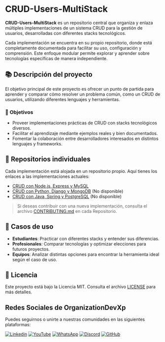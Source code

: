 # CRUD-Users-MultiStack  

**CRUD-Users-MultiStack** es un repositorio central que organiza y enlaza múltiples implementaciones de un sistema CRUD para la gestión de usuarios, desarrolladas con diferentes stacks tecnológicos.  

Cada implementación se encuentra en su propio repositorio, donde está completamente documentada para facilitar su uso, configuración y comprensión. Este enfoque modular permite explorar y aprender sobre tecnologías específicas de manera independiente.  

## 📚 **Descripción del proyecto**  

El objetivo principal de este proyecto es ofrecer un punto de partida para aprender y comparar cómo resolver un problema común, como un CRUD de usuarios, utilizando diferentes lenguajes y herramientas.  

### 🎯 **Objetivos**  

- Proveer implementaciones prácticas de CRUD con stacks tecnológicos diversos.  
- Facilitar el aprendizaje mediante ejemplos reales y bien documentados.  
- Fomentar la colaboración entre desarrolladores interesados en distintos lenguajes y frameworks.  

## 🚀 **Repositorios individuales**  

Cada implementación está alojada en un repositorio propio. Aquí tienes los enlaces a las implementaciones actuales:  

- [CRUD con Node.js, Express y MySQL](https://github.com/Organization-DevXP/CRUD-Users-Nodejs-Express-MySQL)  
- [CRUD con Python, Django y MongoDB](https://github.com/Organization-DevXP/CRUD-Python-Django-MongoDB)  (No disponible)
- [CRUD con Java, Spring y PostgreSQL](https://github.com/Organization-DevXP/CRUD-Java-Spring-PostgreSQL)  (No disponible)

> Si deseas contribuir con una nueva implementación, consulta el archivo [CONTRIBUTING.md](./CONTRIBUTING.md) en cada Repositorio.  

## 🌟 **Casos de uso**  

- **Estudiantes**: Practicar con diferentes stacks y entender sus diferencias.  
- **Profesionales**: Comparar tecnologías y optimizar elecciones para futuros proyectos.  
- **Equipos**: Analizar distintas opciones para encontrar la herramienta ideal según el caso de uso.  

## 📜 **Licencia**  

Este proyecto está bajo la Licencia MIT. Consulta el archivo [LICENSE](./LICENSE) para más detalles.  

## Redes Sociales de OrganizationDevXp

Puedes seguirnos o unirte a nuestras comunidades en las siguientes plataformas:

 [![Linkedin](https://img.shields.io/badge/LinkedIn-0A66C2?style=social&logo=linkedin)](https://www.linkedin.com/company/organization-devxp)
 [![YouTube](https://img.shields.io/badge/YouTube-FF0000?style=social&logo=youtube)](https://www.youtube.com/@Organization-DevXP)
 [![WhatsApp](https://img.shields.io/badge/WhatsApp-25D366?style=social&logo=whatsapp)](https://chat.whatsapp.com/FfX0fXV4xHzCvFoVFn7ssa)
 [![Discord](https://img.shields.io/badge/Discord-7289DA?style=social&logo=discord)](https://discord.com/invite/j3hnJjR8Yd)
 [![GitHub](https://img.shields.io/badge/GitHub-181717?style=social&logo=github)](https://github.com/Organization-DevXP)
